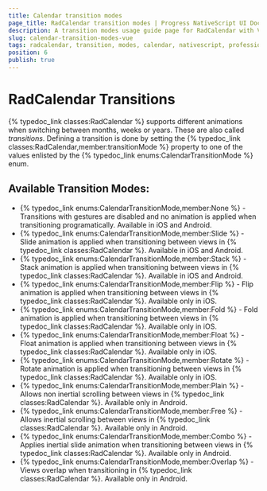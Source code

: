 ```yaml
---
title: Calendar transition modes
page_title: RadCalendar transition modes | Progress NativeScript UI Documentation
description: A transition modes usage guide page for RadCalendar with Vue
slug: calendar-transition-modes-vue
tags: radcalendar, transition, modes, calendar, nativescript, professional, ui
position: 6
publish: true
---
```


# RadCalendar Transitions

{% typedoc_link classes:RadCalendar %} supports different animations when switching between months, weeks or years. These are also called *transitions*. Defining a transition is done by setting the {% typedoc_link classes:RadCalendar,member:transitionMode %} property to one of the values enlisted by the {% typedoc_link enums:CalendarTransitionMode %} enum.

## Available Transition Modes:

* {% typedoc_link enums:CalendarTransitionMode,member:None %} - Transitions with gestures are disabled and no animation is applied when transitioning programatically. Available in iOS and Android.
* {% typedoc_link enums:CalendarTransitionMode,member:Slide %} - Slide animation is applied when transitioning between views in {% typedoc_link classes:RadCalendar %}. Available in iOS and Android.
* {% typedoc_link enums:CalendarTransitionMode,member:Stack %} -  Stack animation is applied when transitioning between views in {% typedoc_link classes:RadCalendar %}. Available in iOS and Android.
* {% typedoc_link enums:CalendarTransitionMode,member:Flip %} -  Flip animation is applied when transitioning between views in {% typedoc_link classes:RadCalendar %}. Available only in iOS.
* {% typedoc_link enums:CalendarTransitionMode,member:Fold %} -  Fold animation is applied when transitioning between views in {% typedoc_link classes:RadCalendar %}. Available only in iOS.
* {% typedoc_link enums:CalendarTransitionMode,member:Float %} -  Float animation is applied when transitioning between views in {% typedoc_link classes:RadCalendar %}. Available only in iOS.
* {% typedoc_link enums:CalendarTransitionMode,member:Rotate %} -  Rotate animation is applied when transitioning between views in {% typedoc_link classes:RadCalendar %}. Available only in iOS.
* {% typedoc_link enums:CalendarTransitionMode,member:Plain %} -  Allows non inertial scrolling between views in {% typedoc_link classes:RadCalendar %}. Available only in Android.
* {% typedoc_link enums:CalendarTransitionMode,member:Free %} -  Allows inertial scrolling between views in {% typedoc_link classes:RadCalendar %}. Available only in Android.
* {% typedoc_link enums:CalendarTransitionMode,member:Combo %} -  Applies inertial slide animation when transitioning between views in {% typedoc_link classes:RadCalendar %}. Available only in Android.
* {% typedoc_link enums:CalendarTransitionMode,member:Overlap %} -  Views overlap when transitioning in {% typedoc_link classes:RadCalendar %}. Available only in Android.

<snippet id='calendar-transitionmodes-vue'/>
